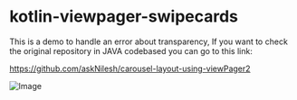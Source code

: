 # kotlin-viewpager-swipecards

This is a demo to handle an error about transparency, 
If you want to check the original repository in JAVA codebased you can go to this link: 

https://github.com/askNilesh/carousel-layout-using-viewPager2



![Image](https://user-images.githubusercontent.com/75833534/157950479-90ee6162-1d5d-4d78-92e5-d900c779bba8.jpg)

